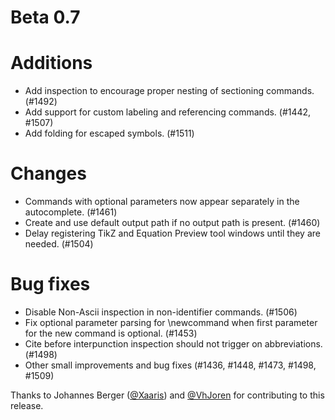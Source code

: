 # Beta 0.7

# Additions
* Add inspection to encourage proper nesting of sectioning commands. (#1492)
* Add support for custom labeling and referencing commands. (#1442, #1507)
* Add folding for escaped symbols. (#1511)

# Changes
* Commands with optional parameters now appear separately in the autocomplete. (#1461)
* Create and use default output path if no output path is present. (#1460)
* Delay registering TikZ and Equation Preview tool windows until they are needed. (#1504)

# Bug fixes
* Disable Non-Ascii inspection in non-identifier commands. (#1506)
* Fix optional parameter parsing for \newcommand when first parameter for the new command is optional. (#1453)
* Cite before interpunction inspection should not trigger on abbreviations. (#1498)
* Other small improvements and bug fixes (#1436, #1448, #1473, #1498, #1509)

Thanks to Johannes Berger ([@Xaaris](https://github.com/xaaris)) and [@VhJoren](https://github.com/VhJoren) for contributing to this release.
